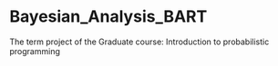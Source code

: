 # Bayesian_Analysis_BART
The term project of the Graduate course: Introduction to probabilistic programming
